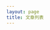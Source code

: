 ```yaml
---
layout: page
title: 文章列表
---
```


<script setup>
import { useData } from 'vitepress'
const { theme } = useData()
</script>

<BlogPosts /> 